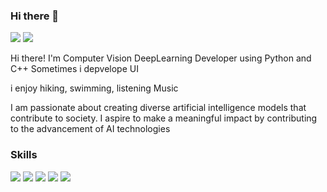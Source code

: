 ### Hi there 👋

<img src="https://img.shields.io/badge/hyuk3880@naver.com-EA4335?style=flat-square&logo=gmail&logoColor=white">  <img src="https://img.shields.io/badge/https://www.notion.so/3ae72ab78ab84109882696dfc665b142?pvs=4-000000?style=flat-square&logo=notion&logoColor=white"> 

Hi there! I'm Computer Vision DeepLearning Developer using Python and C++
Sometimes i depvelope UI

i enjoy hiking, swimming, listening Music

I am passionate about creating diverse artificial intelligence models that contribute to society. 
I aspire to make a meaningful impact by contributing to the advancement of AI technologies



### Skills

<img src="https://img.shields.io/badge/Python-3776AB?style=flat-square&logo=python&logoColor=white"> <img src="https://img.shields.io/badge/Pytorch-EE4C2C?style=flat-square&logo=pytorch&logoColor=white" > <img src="https://img.shields.io/badge/TensorFlow-FF6F00?style=flat-square&logo=tensorflow&logoColor=white" > <img src="https://img.shields.io/badge/C++-00599C?style=flat-square&logo=cplusplus&logoColor=white"> <img src="https://img.shields.io/badge/Linux-FCC624?style=flat-square&logo=linux&logoColor=white" > 

